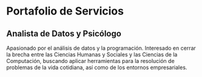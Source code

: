 <main>
  <h1>Portafolio de Servicios</h1>
  <h2>Analista de Datos y Psicólogo</h2>
  <p>
    Apasionado por el análisis de datos y la programación. Interesado en cerrar la brecha entre las Ciencias Humanas y Sociales y las Ciencias de la Computación, buscando aplicar herramientas para la resolución de problemas de la vida cotidiana, así como de los entornos empresariales.
  </p>
</main>
